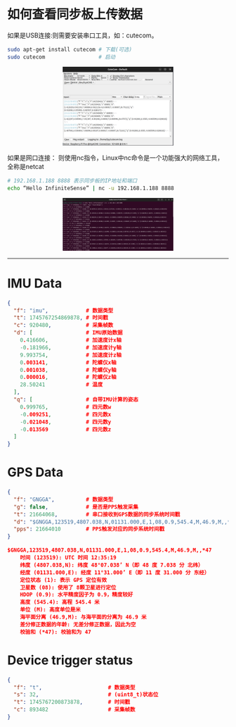 # 如何查看同步板上传数据
如果是USB连接:则需要安装串口工具，如：cutecom。
```bash
sudo apt-get install cutecom # 下载(可选)
sudo cutecom                 # 启动
```
<p align="center">
<img  style="width:50%;"  alt="cutecom" src="../picture/cutecom.png">
</p>

如果是网口连接： 则使用nc指令，Linux中nc命令是一个功能强大的网络工具，全称是netcat

```bash
# 192.168.1.188 8888 表示同步板的IP地址和端口
echo “Hello InfiniteSense” | nc -u 192.168.1.188 8888
```
<p align="center">
<img  style="width:50%;"  alt="nc" src="../picture/nc.png">
</p>

---
# IMU Data
```json
{
  "f": "imu",            # 数据类型
  "t": 1745767254869878, # 时间戳
  "c": 920480,           # 采集帧数
  "d": [                 # IMU原始数据
    0.416606,            # 加速度计x轴
    -0.181966,           # 加速度计y轴
    9.993754,            # 加速度计z轴
    0.003141,            # 陀螺仪x轴
    0.001038,            # 陀螺仪y轴
    0.000016,            # 陀螺仪z轴
    28.50241             # 温度
  ],
  "q": [                 # 自带IMU计算的姿态
    0.999765,            # 四元数w
    -0.009251,           # 四元数x
    -0.021048,           # 四元数y
    -0.013569            # 四元数z
  ]
}
```
# GPS Data
```json
{
  "f": "GNGGA",          # 数据类型
  "g": false,            # 是否是PPS触发采集
  "t": 21664068,         # 串口接收到GPS数据的同步系统时间戳
  "d": "$GNGGA,123519,4807.038,N,01131.000,E,1,08,0.9,545.4,M,46.9,M,,*47\r",
  "pps": 21664010        # PPS触发对应的同步系统时间戳
}
```

```json
$GNGGA,123519,4807.038,N,01131.000,E,1,08,0.9,545.4,M,46.9,M,,*47
    时间 (123519): UTC 时间 12:35:19
    纬度 (4807.038,N): 纬度 48°07.038’ N（即 48 度 7.038 分 北纬）
    经度 (01131.000,E): 经度 11°31.000’ E（即 11 度 31.000 分 东经）
    定位状态 (1): 表示 GPS 定位有效
    卫星数 (08): 使用了 8颗卫星进行定位
    HDOP (0.9): 水平精度因子为 0.9，精度较好
    高度 (545.4): 高程 545.4 米
    单位 (M): 高度单位是米
    海平面分离 (46.9,M): 与海平面的分离为 46.9 米
    差分修正数据的年龄: 无差分修正数据，因此为空
    校验和 (*47): 校验和为 47
```
# Device trigger status
```json
{
  "f": "t",                     # 数据类型
  "s": 32,                      # (uint8_t)状态位
  "t": 1745767200873878,        # 时间戳
  "c": 893482                   # 采集帧数
} 
```
